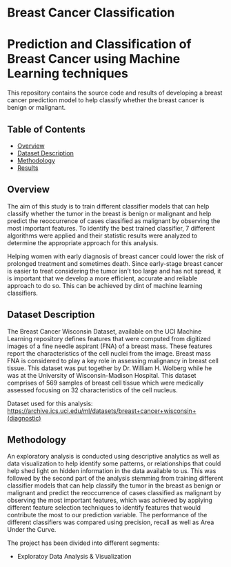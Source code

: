 # Breast Cancer Classification

# Prediction and Classification of Breast Cancer using Machine Learning techniques

This repository contains the source code and results of developing a breast cancer prediction model to help classify whether the breast cancer is benign or malignant.

## Table of Contents
- [Overview](#overview)
- [Dataset Description](#datasetdescription)
- [Methodology](#methodology)
- [Results](#results)

<a id='overview'></a>
## Overview

The aim of this study is to train different classifier models that can help classify whether the tumor in the breast is benign or malignant and help predict the reoccurrence of cases classified as malignant by observing the most important features. To identify the best trained classifier, 7 different algorithms were applied and their statistic results were analyzed to determine the appropriate approach for this analysis. 

Helping women with early diagnosis of breast cancer could lower the risk of prolonged treatment and sometimes death. Since early-stage breast cancer is easier to treat considering the tumor isn’t too large and has not spread, it is important that we develop a more efficient, accurate and reliable approach to do so. This can be achieved by dint of machine learning classifiers. 

<a id='datasetdescription'></a>
## Dataset Description

The Breast Cancer Wisconsin Dataset, available on the UCI Machine Learning repository defines features that were computed from digitized images of a fine needle aspirant (FNA) of a breast mass. These features report the characteristics of the cell nuclei from the image. Breast mass FNA is considered to play a key role in assessing malignancy in breast cell tissue. This dataset was put together by Dr. William H. Wolberg while he was at the University of Wisconsin-Madison Hospital. This dataset comprises of 569 samples of breast cell tissue which were medically assessed focusing on 32 characteristics of the cell nucleus.

Dataset used for this analysis: https://archive.ics.uci.edu/ml/datasets/breast+cancer+wisconsin+(diagnostic)

<a id='methodology'></a>
## Methodology

An exploratory analysis is conducted using descriptive analytics as well as data visualization to help identify some patterns, or relationships that could help shed light on hidden information in the data available to us. This was followed by the second part of the analysis stemming from training different classifier models that can help classify the tumor in the breast as benign or malignant and predict the reoccurrence of cases classified as malignant by observing the most important features, which was achieved by applying different feature selection techniques to identify features that would contribute the most to our prediction variable. The performance of the different classifiers was compared using precision, recall as well as Area Under the Curve. 

The project has been divided into different segments:
* Exploratoy Data Analysis & Visualization [](https://github.com/nehasunil21/Breast_Cancer_Classification/blob/main/Exploratory%20Data%20Analysis.ipynb)
